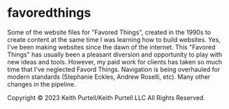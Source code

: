 # favoredthings
Some of the website files for "Favored Things", created in the 1990s to create content at the same time I was learning how to build websites. Yes, I've been making websites since the dawn of the internet. This "Favored Things" has usually been a pleasant diversion and opportunity to play with new ideas and tools. However, my paid work for clients has taken so much time that I've neglected Favord Things. Navigation is being overhauled for modern standards (Stephanie Eckles, Andrew Roselli, etc). 
Many other changes in the pipeline.

Copyright © 2023 Keith Purtell/Keith Purtell LLC
All Rights Reserved.
